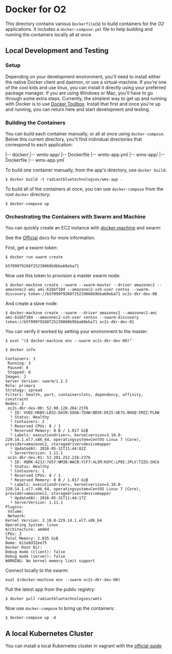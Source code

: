 # Docker for O2
This directory contains various `Dockerfile`(s) to build containers for the 
*O2* applications. It includes a `docker-compose.yml` file to help building
and running the containers locally all at once.

## Local Development and Testing

### Setup
Depending on your development environment, you'll need to install either
the native Docker client and daemon, or use a virtual-machine. If you're one 
of the cool kids and use linux, you can install it directly using your
preferred package manager. If you are using Windows or Mac, you'll have to go
through some extra steps. Currently, the simplest way to get up and running
with Docker is to use [Docker Toolbox](https://www.docker.com/toolbox). Install
that first and once you're up and running, you can return here and start 
development and testing. 

### Building the Containers
You can build each container manually, or all at once using `docker-compose`.
Below this current directory, you'll find individual directories that correspond
to each application:


   |--  docker/
     |-- wmts-app/
       |-- Dockerfile
       |-- wmts-app.yml
     |-- wms-app/
       |-- Dockerfile
       |-- wms-app.yml

To build one container manually, from the app's directory, use `docker build`:

`$ docker build -t radiantbluetechnologies/wms-app .`

To build all of the containers at once, you can use `docker-compose` from the 
root `docker` directory:

`$ docker-compose up`

### Orchestrating the Containers with Swarm and Machine

You can quickly create an EC2 instance with [docker-machine](http://somelink.com)
and swarm:

See the [Official](https://docs.docker.com/swarm/provision-with-machine/) docs
for more information.

First, get a swarm token:

    $ docker run swarm create

    b5f099f9268f25239060b9bba60eba71

Now use this token to provision a master swarm node:

`$ docker-machine create --swarm --swarm-master --driver amazonec2 --amazonec2-ami ami-61bbf104 --amazonec2-ssh-user centos --swarm-discovery token://b5f099f9268f25239060b9bba60eba71 oc2s-dkr-dev-00`

And create a slave node:

`$ docker-machine create --swarm --driver amazonec2 --amazonec2-ami ami-61bbf104 --amazonec2-ssh-user centos --swarm-discovery token://b5f099f9268f25239060b9bba60eba71 oc2s-dkr-dev-01`

You can verify it worked by setting your environment to the master:

    $ eval "($ docker-machine env --swarm oc2s-dkr-dev-00)"`

    $ docker info

    Containers: 3
     Running: 3
     Paused: 0
     Stopped: 0
    Images: 2
    Server Version: swarm/1.2.3
    Role: primary
    Strategy: spread
    Filters: health, port, containerslots, dependency, affinity, constraint
    Nodes: 2
     oc2s-dkr-dev-00: 52.90.128.204:2376
      └ ID: VUQI:H6B5:LB32:D4IN:5GOA:TD4W:ND5K:EK25:UE7G:BHGQ:SMZZ:PLAW
      └ Status: Healthy
      └ Containers: 2
      └ Reserved CPUs: 0 / 1
      └ Reserved Memory: 0 B / 1.017 GiB
      └ Labels: executiondriver=, kernelversion=3.10.0-229.14.1.el7.x86_64, operatingsystem=CentOS Linux 7 (Core), provider=amazonec2, storagedriver=devicemapper
      └ UpdatedAt: 2016-05-31T11:44:02Z
      └ ServerVersion: 1.11.1
     oc2s-dkr-dev-01: 52.201.252.226:2376
      └ ID: HQRK:423J:7USY:WM3B:WACB:YCF7:4L5M:KUYC:LPOI:JPLV:TZZG:SHC6
      └ Status: Healthy
      └ Containers: 1
      └ Reserved CPUs: 0 / 1
      └ Reserved Memory: 0 B / 1.017 GiB
      └ Labels: executiondriver=, kernelversion=3.10.0-229.14.1.el7.x86_64, operatingsystem=CentOS Linux 7 (Core), provider=amazonec2, storagedriver=devicemapper
      └ UpdatedAt: 2016-05-31T11:44:17Z
      └ ServerVersion: 1.11.1
    Plugins: 
     Volume: 
     Network: 
    Kernel Version: 3.10.0-229.14.1.el7.x86_64
    Operating System: linux
    Architecture: amd64
    CPUs: 2
    Total Memory: 2.035 GiB
    Name: 611e8d32ee75
    Docker Root Dir: 
    Debug mode (client): false
    Debug mode (server): false
    WARNING: No kernel memory limit support
 
Connect locally to the swarm:

`eval $(docker-machine env --swarm oc2s-dkr-dev-00)`

Pull the latest app from the public registry:

`$ docker pull radiantbluetechnologies/wmts`

Now use `docker-compose` to bring up the containers:

`$ docker-compose up -d`

## A local Kubernetes Cluster

You can install a local Kubernetes cluster in vagrant with the [official guide](http://kubernetes.io/docs/getting-started-guides/vagrant/)
